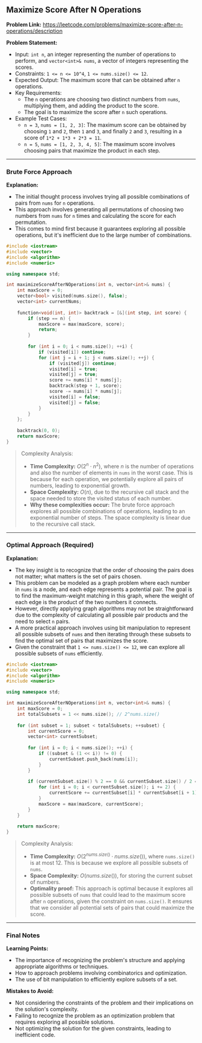 ## Maximize Score After N Operations
**Problem Link:** https://leetcode.com/problems/maximize-score-after-n-operations/description

**Problem Statement:**
- Input: `int n`, an integer representing the number of operations to perform, and `vector<int>& nums`, a vector of integers representing the scores.
- Constraints: `1 <= n <= 10^4`, `1 <= nums.size() <= 12`.
- Expected Output: The maximum score that can be obtained after `n` operations.
- Key Requirements:
  - The `n` operations are choosing two distinct numbers from `nums`, multiplying them, and adding the product to the score.
  - The goal is to maximize the score after `n` such operations.
- Example Test Cases:
  - `n = 3`, `nums = [1, 2, 3]`: The maximum score can be obtained by choosing `1` and `2`, then `1` and `3`, and finally `2` and `3`, resulting in a score of `1*2 + 1*3 + 2*3 = 11`.
  - `n = 5`, `nums = [1, 2, 3, 4, 5]`: The maximum score involves choosing pairs that maximize the product in each step.

---

### Brute Force Approach

**Explanation:**
- The initial thought process involves trying all possible combinations of pairs from `nums` for `n` operations.
- This approach involves generating all permutations of choosing two numbers from `nums` for `n` times and calculating the score for each permutation.
- This comes to mind first because it guarantees exploring all possible operations, but it's inefficient due to the large number of combinations.

```cpp
#include <iostream>
#include <vector>
#include <algorithm>
#include <numeric>

using namespace std;

int maximizeScoreAfterNOperations(int n, vector<int>& nums) {
    int maxScore = 0;
    vector<bool> visited(nums.size(), false);
    vector<int> currentNums;
    
    function<void(int, int)> backtrack = [&](int step, int score) {
        if (step == n) {
            maxScore = max(maxScore, score);
            return;
        }
        
        for (int i = 0; i < nums.size(); ++i) {
            if (visited[i]) continue;
            for (int j = i + 1; j < nums.size(); ++j) {
                if (visited[j]) continue;
                visited[i] = true;
                visited[j] = true;
                score += nums[i] * nums[j];
                backtrack(step + 1, score);
                score -= nums[i] * nums[j];
                visited[i] = false;
                visited[j] = false;
            }
        }
    };
    
    backtrack(0, 0);
    return maxScore;
}
```

> Complexity Analysis:
> - **Time Complexity:** $O(2^n \cdot n^2)$, where $n$ is the number of operations and also the number of elements in `nums` in the worst case. This is because for each operation, we potentially explore all pairs of numbers, leading to exponential growth.
> - **Space Complexity:** $O(n)$, due to the recursive call stack and the space needed to store the visited status of each number.
> - **Why these complexities occur:** The brute force approach explores all possible combinations of operations, leading to an exponential number of steps. The space complexity is linear due to the recursive call stack.

---

### Optimal Approach (Required)

**Explanation:**
- The key insight is to recognize that the order of choosing the pairs does not matter; what matters is the set of pairs chosen.
- This problem can be modeled as a graph problem where each number in `nums` is a node, and each edge represents a potential pair. The goal is to find the maximum-weight matching in this graph, where the weight of each edge is the product of the two numbers it connects.
- However, directly applying graph algorithms may not be straightforward due to the complexity of calculating all possible pair products and the need to select `n` pairs.
- A more practical approach involves using bit manipulation to represent all possible subsets of `nums` and then iterating through these subsets to find the optimal set of pairs that maximizes the score.
- Given the constraint that `1 <= nums.size() <= 12`, we can explore all possible subsets of `nums` efficiently.

```cpp
#include <iostream>
#include <vector>
#include <algorithm>
#include <numeric>

using namespace std;

int maximizeScoreAfterNOperations(int n, vector<int>& nums) {
    int maxScore = 0;
    int totalSubsets = 1 << nums.size(); // 2^nums.size()
    
    for (int subset = 1; subset < totalSubsets; ++subset) {
        int currentScore = 0;
        vector<int> currentSubset;
        
        for (int i = 0; i < nums.size(); ++i) {
            if ((subset & (1 << i)) != 0) {
                currentSubset.push_back(nums[i]);
            }
        }
        
        if (currentSubset.size() % 2 == 0 && currentSubset.size() / 2 == n) {
            for (int i = 0; i < currentSubset.size(); i += 2) {
                currentScore += currentSubset[i] * currentSubset[i + 1];
            }
            maxScore = max(maxScore, currentScore);
        }
    }
    
    return maxScore;
}
```

> Complexity Analysis:
> - **Time Complexity:** $O(2^{nums.size()} \cdot nums.size())$, where `nums.size()` is at most 12. This is because we explore all possible subsets of `nums`.
> - **Space Complexity:** $O(nums.size())$, for storing the current subset of numbers.
> - **Optimality proof:** This approach is optimal because it explores all possible subsets of `nums` that could lead to the maximum score after `n` operations, given the constraint on `nums.size()`. It ensures that we consider all potential sets of pairs that could maximize the score.

---

### Final Notes

**Learning Points:**
- The importance of recognizing the problem's structure and applying appropriate algorithms or techniques.
- How to approach problems involving combinatorics and optimization.
- The use of bit manipulation to efficiently explore subsets of a set.

**Mistakes to Avoid:**
- Not considering the constraints of the problem and their implications on the solution's complexity.
- Failing to recognize the problem as an optimization problem that requires exploring all possible solutions.
- Not optimizing the solution for the given constraints, leading to inefficient code.